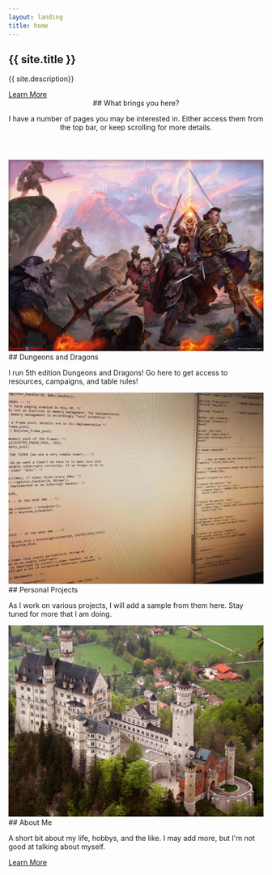 ```yaml
---
layout: landing
title: home
---
```


<!-- Banner -->
<section id="banner">
<div class="inner" markdown="1">

## {{ site.title }}

{{ site.description}}

</div>
<a href="#one" class="more scrolly">Learn More</a>
</section>

<!-- Hub -->
<section id="one" class="wrapper style1 special">
<div class="inner">
<header class="major" markdown="1">
## What brings you here?

I have a number of pages you may be interested in. Either access them from the top bar, or keep scrolling for more details.
</header>
</div>
</section>

<!-- Two -->
<section id="two" class="wrapper alt style2">

<section class="spotlight">
<div class="image"><img src="images/5eparty.jpg" alt="" /></div>
<div class="content" markdown="1">
## Dungeons and Dragons

I run 5th edition Dungeons and Dragons! Go here to get access to resources, campaigns, and table rules!
</div>
</section>

<section class="spotlight">
<div class="image"><img src="images/cscode.jpg" alt="" /></div>
<div class="content" markdown="1">
## Personal Projects

As I work on various projects, I will add a sample from them here. Stay tuned for more that I am doing.
</div>
</section>

<section class="spotlight">
<div class="image"><img src="images/castle.jpg" alt="" /></div>
<div class="content" markdown="1">
## About Me

A short bit about my life, hobbys, and the like. I may add more, but I'm not good at talking about myself.
</div>
</section>

</section>

<!-- CTA -->
<section id="cta" class="wrapper style4">
    <div class="inner">
		<a href="#" class="button fit">Learn More</a>
    </div>
</section>
